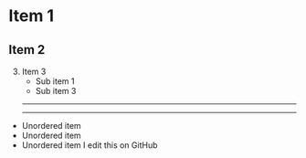 # Item 1
## Item 2
3. Item 3
   * Sub item 1
   * Sub item 3
   ***
   ---
* Unordered item
* Unordered item
* Unordered item
I edit this on GitHub
